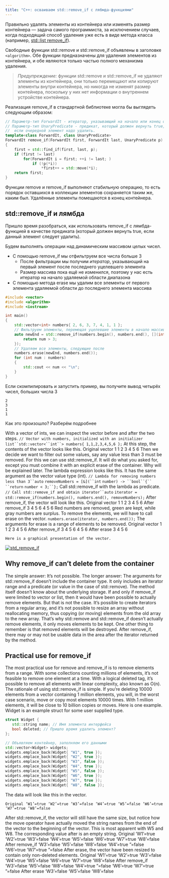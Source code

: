 ```yaml
---
title: "C++: осваиваем std::remove_if с лябмда-функциями"
---
```


Правильно удалять элементы из контейнера или изменять размер контейнера &mdash; задача самого программиста, за исключением случаев, когда подходящий способ удаления уже есть в виде метода класса (например, [std::list remove_if](http://en.cppreference.com/w/cpp/container/list/remove)).

Свободные функции std::remove и std::remove_if объявлены в заголовке `<algorithm>`. Обе функции предназначены для удаления элементов из контейнера, и обе являются только частью полного механизма удаления.

>*Предупреждение:* функции std::remove и std::remove_if не удаляют элементы из контейнера, они только перемещают или копируют элементы внутри контейнера, но никогда не изменят размер контейнера, поскольку у них нет информации о внутреннем устройстве контейнера.

Реализация remove_if в стандартной библиотеке могла бы выглядеть следующим образом:

```cpp
// Параметр-тип ForwardIt - итератор, указывающий на начало или конец области в контейнере
// Параметр-тип UnaryPredicate - предикат, который должен вернуть true,
//  если очередной элемент надо удалить.
template<class ForwardIt, class UnaryPredicate>
ForwardIt remove_if(ForwardIt first, ForwardIt last, UnaryPredicate p)
{
    first = std::find_if(first, last, p);
    if (first != last)
        for(ForwardIt i = first; ++i != last; )
            if (!p(*i))
                *first++ = std::move(*i);
    return first;
}
```

Функции remove и remove_if выполняют стабильную операцию, то есть порядок оставшихся в коллекции элементов сохраняется таким же, каким был. Удалённые элементы помещаются в конец контейнера.

## std::remove_if и лямбда

Пришло время разобраться, как использовать remove_if с лямбда-функцией в качестве предиката (который должен вернуть true, если данный элемент следует удалить).

Будем выполнять операции над динамическим массивом целых чисел.

* С помощью remove_if мы отфильтруем все числа больше 3
    * После фильтрации мы получим *итератор*, указывающий на первый элемент после последнего уцелевшего элемента
    * Размер массива пока ещё не изменился, поэтому у нас есть итератор на начало удаляемой области диапазона
* С помощью метода erase мы удалим все элементы от первого элемента удаляемой области до последнего элемента массива

```cpp
#include <vector>
#include <algorithm>
#include <iostream>

int main()
{
    std::vector<int> numbers{ 2, 6, 3, 7, 4, 1, 1 };
    // Фильтруем элементы, перемещая уцелевшие элементы в начало массива
    auto newEnd = std::remove_if(numbers.begin(), numbers.end(), [](int num) {
        return num > 3;
    });
    // Удаляем все элементы, следующие после
    numbers.erase(newEnd, numbers.end());
    for (int num : numbers)
    {
        std::cout << num << "\n";
    }
}
```

Если скомпилировать и запустить пример, вы получите вывод четырёх чисел, больших числа 3

```
2
3
1
1
```

Как это произошло? Разберём подробнее

 With a vector of ints, we can inspect the vector before and after the two steps.
 `// Vector with numbers, initialized with an initializer list``std::vector<``int``> numbers{ 1,1,2,3,4,5,6 };` At this step, the contents of the vector looks like this.
    Original vector 1 1 2 3 4 5 6    Then we decide we want to filter out some values, say any value less  than 3 must be removed. For this we can use std::remove_if. It will do  what you asked for, except you must combine it with an explicit erase of  the container. Why will be explained later.
 The lambda expression looks like this. It has the same argument as the vector value type (int).
 `// Lambda for removing numbers less than 3``auto` `removeNumbers = [&](``int` `number) -> ``bool``{``    ``return` `number < 3;``};` Call std::remove_if with the lambda as predicate.
 `// Call std::remove_if and obtain iterator``auto` `iterator = std::remove_if(numbers.begin(), numbers.end(), removeNumbers);` After remove_if, the vector will look like this.
    Original vector 1 1 2 3 4 5 6   After remove_if 3 4 5 6 4 5 6    Red numbers are removed, green are kept, while gray numbers are surplus.
 To remove the elements, we will have to call erase on the vector.
 `numbers.erase(iterator, numbers.end());` The arguments for erase is a range of elements to be removed.
    Original vector 1 1 2 3 4 5 6   After remove_if 3 4 5 6 4 5 6   After erase 3 4 5 6 
 
 
    Here is a graphical presentation of the vector.
 [![std_remove_if](/wp-content/uploads/2015/10/std_remove_if-300x163.png)](http://studiofreya.com/wp-content/uploads/2015/10/std_remove_if.png)
   
## Why remove_if can’t delete from the container

 The simple answer: It’s not possible.
 The longer answer: The arguments for std::remove_if doesn’t include  the container type. It only includes an iterator range and a predicate  (or value in the case of std::remove). The method itself doesn’t know  about the underlying storage. If and only if remove_if were limited to  vector or list, then it would have been possible to actually remove  elements. But that is not the case.
 It’s possible to create iterators from a regular array, and it’s not  possible to resize an array without reallocating memory, thus copying  (or moving) elements from the old array to the new array.
 That’s why std::remove and std::remove_if doesn’t actually remove elements, it only moves elements to be kept.
 One other thing to remember is that removed elements will be  destroyed. After remove_if, there may or may not be usable data in the  area after the iterator returned by the method.
 
## Practical use for remove_if

 The most practical use for remove and remove_if is to remove elements from a range.
 With some collections counting millions of elements, it’s not  feasible to remove one element at a time. With a logical deleted tag,  it’s possible to remove all elements with linear complexity, also known  as O(n).
 The rationale of using std::remove_if is simple. If you’re deleting  10000 elements from a vector containing 1 million elements, you will, in  the worst case scenario, move or copy most elements 10000 times. With 1  million elements, it will be close to 10 billion copies or moves.
 Here is one example. Widget is an example struct for some user supplied type.

 ```cpp
struct Widget {
    std::string name; // Имя элемента интерфейса
    bool deleted; // Пришло время удалить элемент?
};

// Объявляем контейнер, заполняем его данными
std::vector<Widget> widgets;
widgets.emplace_back(Widget{ "W1", true });
widgets.emplace_back(Widget{ "W2", true });
widgets.emplace_back(Widget{ "W3", false });
widgets.emplace_back(Widget{ "W4", true });
widgets.emplace_back(Widget{ "W5", false });
widgets.emplace_back(Widget{ "W6", true });
widgets.emplace_back(Widget{ "W7", true });
widgets.emplace_back(Widget{ "W8", false });
```
 
 The data will look like this in the vector.

```
Original ‘W1’=true ‘W2’=true ‘W3’=false ‘W4’=true ‘W5’=false ‘W6’=true ‘W7’=true ‘W8’=false
```

After std::remove_if, the vector will still have the same size, but  notice how the move operator have actually moved the string names from  the end of the vector to the beginning of the vector. This is most  apparent with W5 and W8. The corresponding value after is an empty  string.
Original ‘W1’=true ‘W2’=true ‘W3’=false ‘W4’=true ‘W5’=false ‘W6’=true ‘W7’=true ‘W8’=false   After remove_if ‘W3’=false ‘W5’=false ‘W8’=false ‘W4’=true ”=false ‘W6’=true ‘W7’=true ”=false    After erase, the vector have been resized to contain only non-deleted elements.
Original ‘W1’=true ‘W2’=true ‘W3’=false ‘W4’=true ‘W5’=false ‘W6’=true ‘W7’=true ‘W8’=false   After remove_if ‘W3’=false ‘W5’=false ‘W8’=false ‘W4’=true ”=false ‘W6’=true ‘W7’=true ”=false   After erase ‘W3’=false ‘W5’=false ‘W8’=false
```
